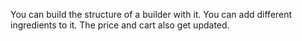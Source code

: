 You can build the structure of a builder with it. You can add different ingredients to it. The price and cart also get updated.
